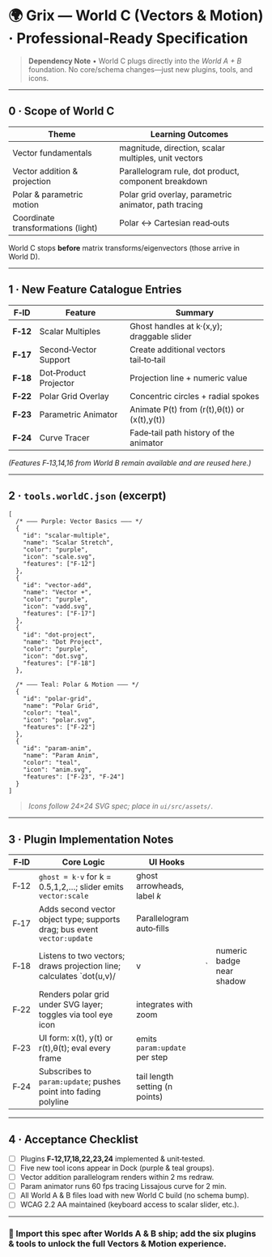 # 🌍 **Grix — World C (Vectors & Motion) · Professional‑Ready Specification**

> **Dependency Note** • World C plugs directly into the _World A + B_ foundation. No core/schema changes—just new plugins, tools, and icons.

---

## 0 · Scope of World C

| Theme                              | Learning Outcomes                                     |
| ---------------------------------- | ----------------------------------------------------- |
| Vector fundamentals                | magnitude, direction, scalar multiples, unit vectors  |
| Vector addition & projection       | Parallelogram rule, dot product, component breakdown  |
| Polar & parametric motion          | Polar grid overlay, parametric animator, path tracing |
| Coordinate transformations (light) | Polar ↔ Cartesian read‑outs                           |

World C stops **before** matrix transforms/eigenvectors (those arrive in World D).

---

## 1 · New Feature Catalogue Entries

| F‑ID     | Feature               | Summary                                      |
| -------- | --------------------- | -------------------------------------------- |
| **F‑12** | Scalar Multiples      | Ghost handles at k·(x,y); draggable slider   |
| **F‑17** | Second‑Vector Support | Create additional vectors tail‑to‑tail       |
| **F‑18** | Dot‑Product Projector | Projection line + numeric value              |
| **F‑22** | Polar Grid Overlay    | Concentric circles + radial spokes           |
| **F‑23** | Parametric Animator   | Animate P(t) from (r(t),θ(t)) or (x(t),y(t)) |
| **F‑24** | Curve Tracer          | Fade‑tail path history of the animator       |

_(Features F‑13,14,16 from World B remain available and are reused here.)_

---

## 2 · `tools.worldC.json` (excerpt)

```jsonc
[
  /* ——— Purple: Vector Basics ——— */
  {
    "id": "scalar-multiple",
    "name": "Scalar Stretch",
    "color": "purple",
    "icon": "scale.svg",
    "features": ["F-12"]
  },
  {
    "id": "vector-add",
    "name": "Vector +",
    "color": "purple",
    "icon": "vadd.svg",
    "features": ["F-17"]
  },
  {
    "id": "dot-project",
    "name": "Dot Project",
    "color": "purple",
    "icon": "dot.svg",
    "features": ["F-18"]
  },

  /* ——— Teal: Polar & Motion ——— */
  {
    "id": "polar-grid",
    "name": "Polar Grid",
    "color": "teal",
    "icon": "polar.svg",
    "features": ["F-22"]
  },
  {
    "id": "param-anim",
    "name": "Param Anim",
    "color": "teal",
    "icon": "anim.svg",
    "features": ["F-23", "F-24"]
  }
]
```

> _Icons follow 24×24 SVG spec; place in `ui/src/assets/`._

---

## 3 · Plugin Implementation Notes

| F‑ID | Core Logic                                                               | UI Hooks                       |     |                           |
| ---- | ------------------------------------------------------------------------ | ------------------------------ | --- | ------------------------- |
| F‑12 | `ghost = k·v` for k = 0.5,1,2,…; slider emits `vector:scale`             | ghost arrowheads, label _k_    |     |                           |
| F‑17 | Adds second vector object type; supports drag; bus event `vector:update` | Parallelogram auto‑fills       |     |                           |
| F‑18 | Listens to two vectors; draws projection line; calculates \`dot(u,v)/    | v                              | \`  | numeric badge near shadow |
| F‑22 | Renders polar grid under SVG layer; toggles via tool eye icon            | integrates with zoom           |     |                           |
| F‑23 | UI form: x(t), y(t) or r(t),θ(t); eval every frame                       | emits `param:update` per step  |     |                           |
| F‑24 | Subscribes to `param:update`; pushes point into fading polyline          | tail length setting (n points) |     |                           |

---

## 4 · Acceptance Checklist

- [ ] Plugins **F‑12,17,18,22,23,24** implemented & unit‑tested.
- [ ] Five new tool icons appear in Dock (purple & teal groups).
- [ ] Vector addition parallelogram renders within 2 ms redraw.
- [ ] Param animator runs 60 fps tracing Lissajous curve for 2 min.
- [ ] All World A & B files load with new World C build (no schema bump).
- [ ] WCAG 2.2 AA maintained (keyboard access to scalar slider, etc.).

---

### 🚀 Import this spec after Worlds A & B ship; add the six plugins & tools to unlock the full **Vectors & Motion** experience.
